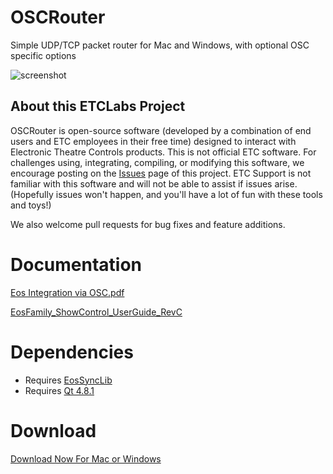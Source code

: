 # OSCRouter
Simple UDP/TCP packet router for Mac and Windows, with optional OSC specific options

![screenshot](https://raw.githubusercontent.com/ElectronicTheatreControlsLabs/Downloads/master/Images/OSCRouter_Screenshot.png)

## About this ETCLabs Project
OSCRouter is open-source software (developed by a combination of end users and ETC employees in their free time) designed to interact with Electronic Theatre Controls products. This is not official ETC software. For challenges using, integrating, compiling, or modifying this software, we encourage posting on the [Issues](https://github.com/ElectronicTheatreControlsLabs/OSCRouter/issues) page of this project. ETC Support is not familiar with this software and will not be able to assist if issues arise. (Hopefully issues won't happen, and you'll have a lot of fun with these tools and toys!)

We also welcome pull requests for bug fixes and feature additions.

# Documentation

[Eos Integration via OSC.pdf](https://github.com/ElectronicTheatreControlsLabs/EosSyncLib/raw/master/Eos%20Integration%20via%20OSC.pdf)

[EosFamily_ShowControl_UserGuide_RevC](http://www.etcconnect.com/workarea/DownloadAsset.aspx?id=10737461372)


# Dependencies

- Requires [EosSyncLib](https://github.com/ElectronicTheatreControlsLabs/EosSyncLib)
- Requires [Qt 4.8.1](https://download.qt.io/archive/qt/4.8/4.8.1/)


# Download

[Download Now For Mac or Windows](https://github.com/ElectronicTheatreControlsLabs/OSCRouter/releases/)
